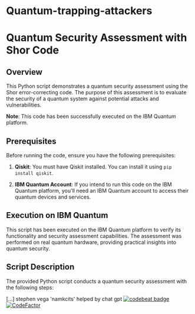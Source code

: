 # Quantum-trapping-attackers
# Quantum Security Assessment with Shor Code

## Overview

This Python script demonstrates a quantum security assessment using the Shor error-correcting code. The purpose of this assessment is to evaluate the security of a quantum system against potential attacks and vulnerabilities.

**Note**: This code has been successfully executed on the IBM Quantum platform.

## Prerequisites

Before running the code, ensure you have the following prerequisites:

1. **Qiskit**: You must have Qiskit installed. You can install it using `pip install qiskit`.

2. **IBM Quantum Account**: If you intend to run this code on the IBM Quantum platform, you'll need an IBM Quantum account to access their quantum devices and services.

## Execution on IBM Quantum

This script has been executed on the IBM Quantum platform to verify its functionality and security assessment capabilities. The assessment was performed on real quantum hardware, providing practical insights into quantum security.

## Script Description

The provided Python script conducts a quantum security assessment with the following steps:

[...]
stephen vega 'namkcits' helped by chat gpt
<a href="https://codebeat.co/projects/github-com-namkcits-quantum_malware_defence-master"><img alt="codebeat badge" src="https://codebeat.co/badges/ed855e0f-a9ad-4b89-a3c9-85b5d0ed273c" /></a>
<a href="https://www.codefactor.io/repository/github/namkcits/quantum_malware_defence-/overview/main"><img src="https://www.codefactor.io/repository/github/namkcits/quantum_malware_defence-/badge/main" alt="CodeFactor" /></a>
